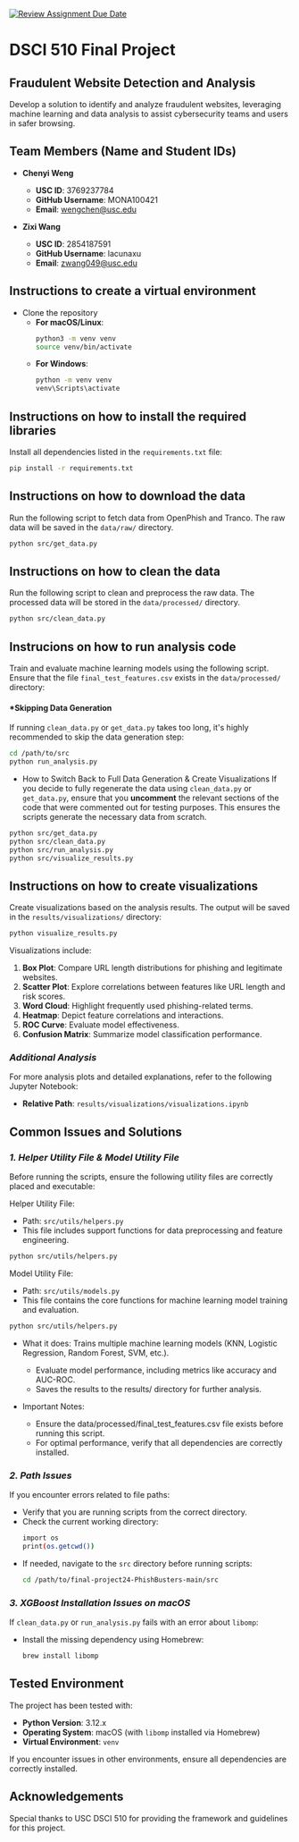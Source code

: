 [![Review Assignment Due Date](https://classroom.github.com/assets/deadline-readme-button-22041afd0340ce965d47ae6ef1cefeee28c7c493a6346c4f15d667ab976d596c.svg)](https://classroom.github.com/a/q4BQ8R99)
# DSCI 510 Final Project

## Fraudulent Website Detection and Analysis
Develop a solution to identify and analyze fraudulent websites, leveraging machine learning and data analysis to assist cybersecurity teams and users in safer browsing.

## Team Members (Name and Student IDs)
- **Chenyi Weng**
  - **USC ID**: 3769237784
  - **GitHub Username**: MONA100421
  - **Email**: [wengchen@usc.edu](mailto:wengchen@usc.edu)

- **Zixi Wang**
  - **USC ID**: 2854187591
  - **GitHub Username**: lacunaxu
  - **Email**: [zwang049@usc.edu](mailto:zwang049@usc.edu)

## Instructions to create a virtual environment
- Clone the repository
   - **For macOS/Linux**:
     ```bash
     python3 -m venv venv
     source venv/bin/activate
     ```
   - **For Windows**:
     ```bash
     python -m venv venv
     venv\Scripts\activate
     ```

## Instructions on how to install the required libraries
Install all dependencies listed in the `requirements.txt` file:
```bash
pip install -r requirements.txt
```

## Instructions on how to download the data
Run the following script to fetch data from OpenPhish and Tranco. The raw data will be saved in the `data/raw/` directory.
```bash
python src/get_data.py
```

## Instructions on how to clean the data
Run the following script to clean and preprocess the raw data. The processed data will be stored in the `data/processed/` directory.
```bash
python src/clean_data.py
```

## Instrucions on how to run analysis code
Train and evaluate machine learning models using the following script. Ensure that the file `final_test_features.csv` exists in the `data/processed/` directory:

#### ***Skipping Data Generation**
If running `clean_data.py` or `get_data.py` takes too long, it's highly recommended to skip the data generation step:

```bash
cd /path/to/src
python run_analysis.py
```
- How to Switch Back to Full Data Generation & Create Visualizations
  If you decide to fully regenerate the data using `clean_data.py` or `get_data.py`, ensure that you **uncomment** the relevant sections of the code that were commented out for testing purposes. This ensures the scripts generate the necessary data from scratch.

```bash
python src/get_data.py
python src/clean_data.py
python src/run_analysis.py
python src/visualize_results.py
```

## Instructions on how to create visualizations
Create visualizations based on the analysis results. The output will be saved in the `results/visualizations/` directory:
```bash
python visualize_results.py
```

Visualizations include:
1. **Box Plot**: Compare URL length distributions for phishing and legitimate websites.
2. **Scatter Plot**: Explore correlations between features like URL length and risk scores.
3. **Word Cloud**: Highlight frequently used phishing-related terms.
4. **Heatmap**: Depict feature correlations and interactions.
5. **ROC Curve**: Evaluate model effectiveness.
6. **Confusion Matrix**: Summarize model classification performance.

### *Additional Analysis*
For more analysis plots and detailed explanations, refer to the following Jupyter Notebook:

- **Relative Path**: `results/visualizations/visualizations.ipynb`

## **Common Issues and Solutions**
### *1. Helper Utility File & Model Utility File*
Before running the scripts, ensure the following utility files are correctly placed and executable:

Helper Utility File:
- Path: `src/utils/helpers.py`
- This file includes support functions for data preprocessing and feature engineering.

```bash
python src/utils/helpers.py
```
Model Utility File:
 - Path: `src/utils/models.py`
 - This file contains the core functions for machine learning model training and evaluation.

```bash
python src/utils/helpers.py
```

- What it does:
  Trains multiple machine learning models (KNN, Logistic Regression, Random Forest, SVM, etc.).
  - Evaluate model performance, including metrics like accuracy and AUC-ROC.
  - Saves the results to the results/ directory for further analysis.

- Important Notes:
  - Ensure the data/processed/final_test_features.csv file exists before running this script.
  - For optimal performance, verify that all dependencies are correctly installed.

### *2. Path Issues*
If you encounter errors related to file paths:
   - Verify that you are running scripts from the correct directory.
   - Check the current working directory:
     ```bash
     import os
     print(os.getcwd())
     ```
   - If needed, navigate to the `src` directory before running scripts:
     ```bash
     cd /path/to/final-project24-PhishBusters-main/src
     ```

### *3. XGBoost Installation Issues on macOS*
If `clean_data.py` or `run_analysis.py` fails with an error about `libomp`:
   - Install the missing dependency using Homebrew:
     ```bash
     brew install libomp
     ```

## **Tested Environment**
The project has been tested with:
- **Python Version**: 3.12.x
- **Operating System**: macOS (with `libomp` installed via Homebrew)
- **Virtual Environment**: `venv`

If you encounter issues in other environments, ensure all dependencies are correctly installed.

## **Acknowledgements**
Special thanks to USC DSCI 510 for providing the framework and guidelines for this project.
